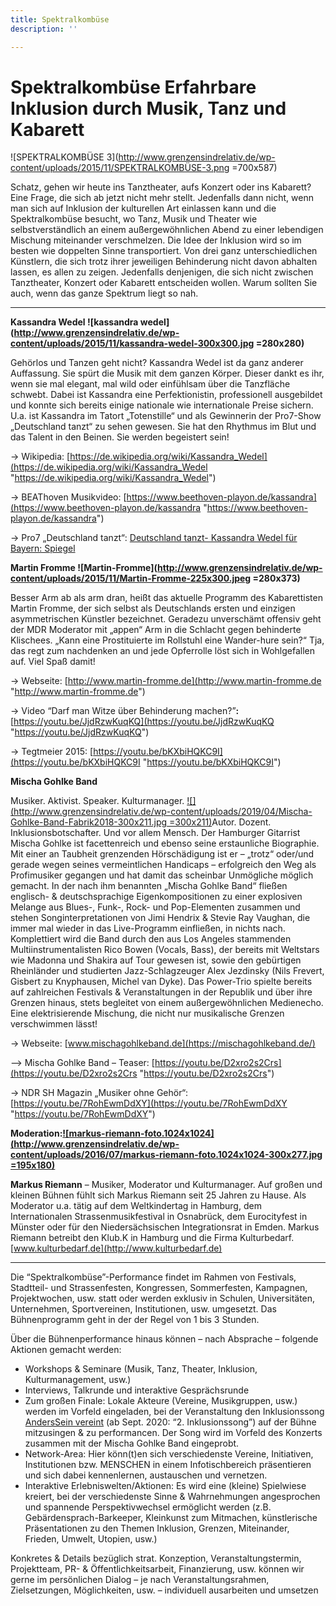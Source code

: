 ```yaml
---
title: Spektralkombüse
description: ''

---
```

# Spektralkombüse   Erfahrbare Inklusion durch Musik, Tanz und Kabarett

![SPEKTRALKOMBÜSE 3](http://www.grenzensindrelativ.de/wp-content/uploads/2015/11/SPEKTRALKOMBÜSE-3.png =700x587)

Schatz, gehen wir heute ins Tanztheater, aufs Konzert oder ins Kabarett? Eine Frage, die sich ab jetzt nicht mehr stellt. Jedenfalls dann nicht, wenn man sich auf Inklusion der kulturellen Art einlassen kann und die Spektralkombüse besucht, wo Tanz, Musik und Theater wie selbstverständlich an einem außergewöhnlichen Abend zu einer lebendigen Mischung miteinander verschmelzen. Die Idee der Inklusion wird so im besten wie doppelten Sinne transportiert. Von drei ganz unterschiedlichen Künstlern, die sich trotz ihrer jeweiligen Behinderung nicht davon abhalten lassen, es allen zu zeigen. Jedenfalls denjenigen, die sich nicht zwischen Tanztheater, Konzert oder Kabarett entscheiden wollen. Warum sollten Sie auch, wenn das ganze Spektrum liegt so nah.

***

**Kassandra Wedel ![kassandra wedel](http://www.grenzensindrelativ.de/wp-content/uploads/2015/11/kassandra-wedel-300x300.jpg =280x280)**

Gehörlos und Tanzen geht nicht? Kassandra Wedel ist da ganz anderer Auffassung. Sie spürt die Musik mit dem ganzen Körper. Dieser dankt es ihr, wenn sie mal elegant, mal wild oder einfühlsam über die Tanzfläche schwebt. Dabei ist Kassandra eine Perfektionistin, professionell ausgebildet und konnte sich bereits einige nationale wie internationale Preise sichern. U.a. ist Kassandra im Tatort „Totenstille“ und als Gewinnerin der Pro7-Show „Deutschland tanzt“ zu sehen gewesen. Sie hat den Rhythmus im Blut und das Talent in den Beinen. Sie werden begeistert sein!

→ Wikipedia: [https://de.wikipedia.org/wiki/Kassandra_Wedel](https://de.wikipedia.org/wiki/Kassandra_Wedel "https://de.wikipedia.org/wiki/Kassandra_Wedel")

→ BEAThoven Musikvideo: [https://www.beethoven-playon.de/kassandra](https://www.beethoven-playon.de/kassandra "https://www.beethoven-playon.de/kassandra")

→ Pro7 „Deutschland tanzt“: [Deutschland tanzt- Kassandra Wedel für Bayern: Spiegel](http://www.prosieben.de/tv/deutschland-tanzt/video/12-kassandra-wedel-fuer-bayern-spiegel-clip)

**Martin Fromme ![Martin-Fromme](http://www.grenzensindrelativ.de/wp-content/uploads/2015/11/Martin-Fromme-225x300.jpeg =280x373)**

Besser Arm ab als arm dran, heißt das aktuelle Programm des Kabarettisten Martin Fromme, der sich selbst als Deutschlands ersten und einzigen asymmetrischen Künstler bezeichnet. Geradezu unverschämt offensiv geht der MDR Moderator mit „appen“ Arm in die Schlacht gegen behinderte Klischees. „Kann eine Prostituierte im Rollstuhl eine Wander-hure sein?“ Tja, das regt zum nachdenken an und jede Opferrolle löst sich in Wohlgefallen auf. Viel Spaß damit!

→ Webseite: [http://www.martin-fromme.de](http://www.martin-fromme.de "http://www.martin-fromme.de")

→ Video “Darf man Witze über Behinderung machen?”**:** [https://youtu.be/JjdRzwKuqKQ](https://youtu.be/JjdRzwKuqKQ "https://youtu.be/JjdRzwKuqKQ")

→ Tegtmeier 2015: [https://youtu.be/bKXbiHQKC9I](https://youtu.be/bKXbiHQKC9I "https://youtu.be/bKXbiHQKC9I")

**Mischa Gohlke Band**

Musiker. Aktivist. Speaker. Kulturmanager. [![](http://www.grenzensindrelativ.de/wp-content/uploads/2019/04/Mischa-Gohlke-Band-Fabrik2018-300x211.jpg =300x211)](http://www.grenzensindrelativ.de/wp-content/uploads/2019/04/Mischa-Gohlke-Band-Fabrik2018.jpg)Autor. Dozent. Inklusionsbotschafter. Und vor allem Mensch. Der Hamburger Gitarrist Mischa Gohlke ist facettenreich und ebenso seine erstaunliche Biographie. Mit einer an Taubheit grenzenden Hörschädigung ist er – „trotz“ oder/und gerade wegen seines vermeintlichen Handicaps – erfolgreich den Weg als Profimusiker gegangen und hat damit das scheinbar Unmögliche möglich gemacht. In der nach ihm benannten „Mischa Gohlke Band“ fließen englisch- & deutschsprachige Eigenkompositionen zu einer explosiven Melange aus Blues-, Funk-, Rock- und Pop-Elementen zusammen und stehen Songinterpretationen von Jimi Hendrix & Stevie Ray Vaughan, die immer mal wieder in das Live-Programm einfließen, in nichts nach. Komplettiert wird die Band durch den aus Los Angeles stammenden Multiinstrumentalisten Rico Bowen (Vocals, Bass), der bereits mit Weltstars wie Madonna und Shakira auf Tour gewesen ist, sowie den gebürtigen Rheinländer und studierten Jazz-Schlagzeuger Alex Jezdinsky (Nils Frevert, Gisbert zu Knyphausen, Michel van Dyke). Das Power-Trio spielte bereits auf zahlreichen Festivals & Veranstaltungen in der Republik und über ihre Grenzen hinaus, stets begleitet von einem außergewöhnlichen Medienecho. Eine elektrisierende Mischung, die nicht nur musikalische Grenzen verschwimmen lässt!

→ Webseite: [www.mischagohlkeband.de](https://mischagohlkeband.de/)

–> Mischa Gohlke Band – Teaser: [https://youtu.be/D2xro2s2Crs](https://youtu.be/D2xro2s2Crs "https://youtu.be/D2xro2s2Crs")

→ NDR SH Magazin „Musiker ohne Gehör“: [https://youtu.be/7RohEwmDdXY](https://youtu.be/7RohEwmDdXY "https://youtu.be/7RohEwmDdXY")

**Moderation:**[**![markus-riemann-foto.1024x1024](http://www.grenzensindrelativ.de/wp-content/uploads/2016/07/markus-riemann-foto.1024x1024-300x277.jpg =195x180)**](http://www.grenzensindrelativ.de/wp-content/uploads/2016/07/markus-riemann-foto.1024x1024.jpg)

**Markus Riemann** – Musiker, Moderator und Kulturmanager. Auf großen und kleinen Bühnen fühlt sich Markus Riemann seit 25 Jahren zu Hause. Als Moderator u.a. tätig auf dem Weltkindertag in Hamburg, dem Internationalen Strassenmusikfestival in Osnabrück, dem Eurocityfest in Münster oder für den Niedersächsischen Integrationsrat in Emden. Markus Riemann betreibt den Klub.K in Hamburg und die Firma Kulturbedarf. [www.kulturbedarf.de](http://www.kulturbedarf.de)

***

Die “Spektralkombüse”-Performance findet im Rahmen von Festivals, Stadtteil- und Strassenfesten, Kongressen, Sommerfesten, Kampagnen, Projektwochen, usw. statt oder werden exklusiv in Schulen, Universitäten, Unternehmen, Sportvereinen, Institutionen, usw. umgesetzt. Das Bühnenprogramm geht in der der Regel von 1 bis 3 Stunden.

Über die Bühnenperformance hinaus können – nach Absprache – folgende Aktionen gemacht werden:

* Workshops & Seminare (Musik, Tanz, Theater, Inklusion, Kulturmanagement, usw.)
* Interviews, Talkrunde und interaktive Gesprächsrunde
* Zum großen Finale: Lokale Akteure (Vereine, Musikgruppen, usw.) werden im Vorfeld eingeladen, bei der Veranstaltung den Inklusionssong[ AndersSein vereint](http://www.grenzensindrelativ.de/anderssein-vereint-2/inklusionssong-fuer-deutschland.html) (ab Sept. 2020: “2. Inklusionssong”) auf der Bühne mitzusingen & zu performancen. Der Song wird im Vorfeld des Konzerts zusammen mit der Mischa Gohlke Band eingeprobt.
* Network-Area: Hier könn(t)en sich verschiedenste Vereine, Initiativen, Institutionen bzw. MENSCHEN in einem Infotischbereich präsentieren und sich dabei kennenlernen, austauschen und vernetzen.
* Interaktive Erlebniswelten/Aktionen: Es wird eine (kleine) Spielwiese kreiert, bei der verschiedenste Sinne & Wahrnehmungen angesprochen und spannende Perspektivwechsel ermöglicht werden (z.B. Gebärdensprach-Barkeeper, Kleinkunst zum Mitmachen, künstlerische Präsentationen zu den Themen Inklusion, Grenzen, Miteinander, Frieden, Umwelt, Utopien, usw.)

Konkretes & Details bezüglich strat. Konzeption, Veranstaltungstermin, Projektteam, PR- & Öffentlichkeitsarbeit, Finanzierung, usw. können wir gerne im persönlichen Dialog – je nach Veranstaltungsrahmen, Zielsetzungen, Möglichkeiten, usw. – individuell ausarbeiten und umsetzen